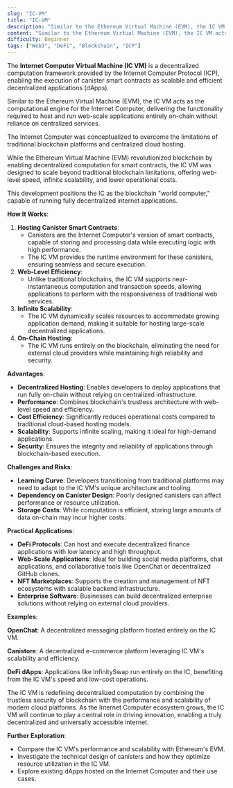 ```yaml
---
slug: "IC-VM"
title: "IC-VM"
description: "Similar to the Ethereum Virtual Machine (EVM), the IC VM acts as the computational engine for the Internet Computer"
content: "Similar to the Ethereum Virtual Machine (EVM), the IC VM acts as the computational engine for the Internet Computer"
difficulty: Beginner
tags: ["Web3", "DeFi", "Blockchain", "ICP"]
---
```


The **Internet Computer Virtual Machine (IC VM)** is a decentralized computation framework provided by the Internet Computer Protocol (ICP), enabling the execution of canister smart contracts as scalable and efficient decentralized applications (dApps).

Similar to the Ethereum Virtual Machine (EVM), the IC VM acts as the computational engine for the Internet Computer, delivering the functionality required to host and run web-scale applications entirely on-chain without reliance on centralized services.

The Internet Computer was conceptualized to overcome the limitations of traditional blockchain platforms and centralized cloud hosting.

While the Ethereum Virtual Machine (EVM) revolutionized blockchain by enabling decentralized computation for smart contracts, the IC VM was designed to scale beyond traditional blockchain limitations, offering web-level speed, infinite scalability, and lower operational costs.

This development positions the IC as the blockchain "world computer," capable of running fully decentralized internet applications.

**How It Works**:

1. **Hosting Canister Smart Contracts**:
    - Canisters are the Internet Computer's version of smart contracts, capable of storing and processing data while executing logic with high performance.
    - The IC VM provides the runtime environment for these canisters, ensuring seamless and secure execution.
2. **Web-Level Efficiency**:
    - Unlike traditional blockchains, the IC VM supports near-instantaneous computation and transaction speeds, allowing applications to perform with the responsiveness of traditional web services.
3. **Infinite Scalability**:
    - The IC VM dynamically scales resources to accommodate growing application demand, making it suitable for hosting large-scale decentralized applications.
4. **On-Chain Hosting**:
    - The IC VM runs entirely on the blockchain, eliminating the need for external cloud providers while maintaining high reliability and security.

**Advantages**:

- **Decentralized Hosting**: Enables developers to deploy applications that run fully on-chain without relying on centralized infrastructure.
- **Performance**: Combines blockchain's trustless architecture with web-level speed and efficiency.
- **Cost Efficiency**: Significantly reduces operational costs compared to traditional cloud-based hosting models.
- **Scalability**: Supports infinite scaling, making it ideal for high-demand applications.
- **Security**: Ensures the integrity and reliability of applications through blockchain-based execution.

**Challenges and Risks**:

- **Learning Curve**: Developers transitioning from traditional platforms may need to adapt to the IC VM's unique architecture and tooling.
- **Dependency on Canister Design**: Poorly designed canisters can affect performance or resource utilization.
- **Storage Costs**: While computation is efficient, storing large amounts of data on-chain may incur higher costs.

**Practical Applications**:

- **DeFi Protocols**: Can host and execute decentralized finance applications with low latency and high throughput.
- **Web-Scale Applications**: Ideal for building social media platforms, chat applications, and collaborative tools like OpenChat or decentralized GitHub clones.
- **NFT Marketplaces**: Supports the creation and management of NFT ecosystems with scalable backend infrastructure.
- **Enterprise Software**: Businesses can build decentralized enterprise solutions without relying on external cloud providers.

**Examples**:

**OpenChat**: A decentralized messaging platform hosted entirely on the IC VM.

**Canistore**: A decentralized e-commerce platform leveraging IC VM's scalability and efficiency.

**DeFi dApps**: Applications like InfinitySwap run entirely on the IC, benefiting from the IC VM's speed and low-cost operations.

The IC VM is redefining decentralized computation by combining the trustless security of blockchain with the performance and scalability of modern cloud platforms. As the Internet Computer ecosystem grows, the IC VM will continue to play a central role in driving innovation, enabling a truly decentralized and universally accessible internet.

**Further Exploration**:

- Compare the IC VM's performance and scalability with Ethereum's EVM.
- Investigate the technical design of canisters and how they optimize resource utilization in the IC VM.
- Explore existing dApps hosted on the Internet Computer and their use cases.
